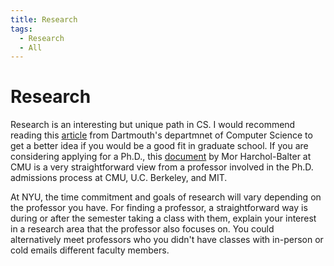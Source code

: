 ```yaml
---
title: Research
tags:
  - Research
  - All
---
```


# Research

Research is an interesting but unique path in CS. I would recommend reading this [article](https://web.cs.dartmouth.edu/undergraduate/graduate-school-advice) from Dartmouth's departmnet of Computer Science to get a better idea if you would be a good fit in graduate school. If you are considering applying for a Ph.D., this [document](https://www.cs.cmu.edu/~harchol/gradschooltalk.pdf) by Mor Harchol-Balter at CMU is a very straightforward view from a professor involved in the Ph.D. admissions process at CMU, U.C. Berkeley, and MIT.

At NYU, the time commitment and goals of research will vary depending on the professor you have. For finding a professor, a straightforward way is during or after the semester taking a class with them, explain your interest in a research area that the professor also focuses on. You could alternatively meet professors who you didn't have classes with in-person or cold emails different faculty members.
